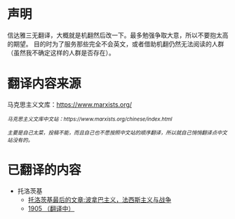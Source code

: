 声明
===========================
信达雅三无翻译，大概就是机翻然后改一下。最多勉强争取大意，所以不要抱太高的期望。
目的时为了服务那些完全不会英文，或者借助机翻仍然无法阅读的人群（虽然我不确定这样的人群是否存在）。

翻译内容来源
===========================
马克思主义文库：https://www.marxists.org/

<small>
<i>马克思主义文库中文站：https://www.marxists.org/chinese/index.html</i>

<i>主要是自己太菜，投稿不能，而且自己也不愿按照中文站的顺序翻译，所以就自己悄悄翻译点中文站没有的。</i>
</small>

已翻译的内容
===========================
* 托洛茨基
  * [托洛茨基最后的文章:波拿巴主义，法西斯主义与战争](https://xloypaypa.github.io/translate/trotsky/1940/08/last-article.html)
  * [1905 （翻译中）](https://xloypaypa.github.io/translate/trotsky/1907/1905/index.html)
